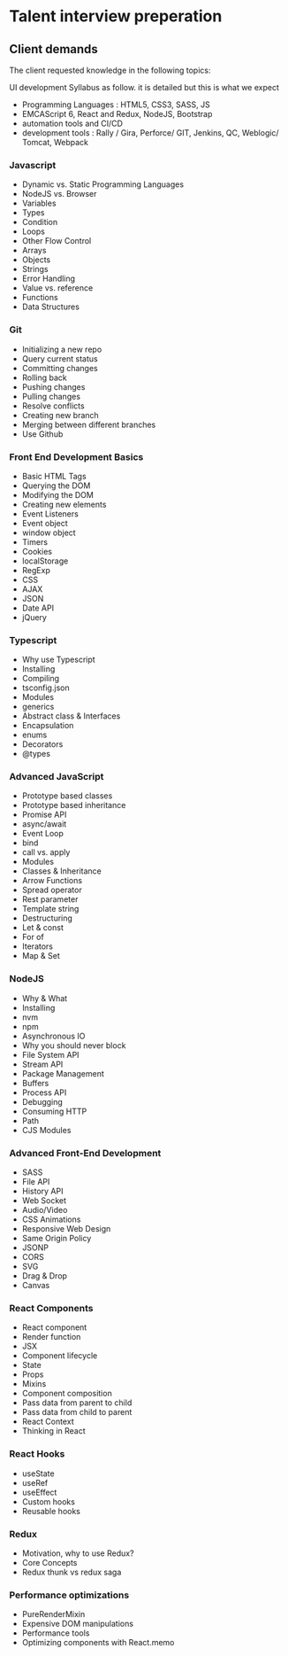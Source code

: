# Talent interview preperation

## Client demands

The client requested knowledge in the following topics:

UI development Syllabus as follow. it is detailed but this is what we expect

- Programming Languages : HTML5, CSS3, SASS, JS
- EMCAScript 6, React and Redux, NodeJS, Bootstrap
- automation tools and CI/CD
- development tools : Rally / Gira, Perforce/ GIT, Jenkins, QC, Weblogic/ Tomcat, Webpack

### Javascript

- Dynamic vs. Static Programming Languages
- NodeJS vs. Browser
- Variables
- Types
- Condition
- Loops
- Other Flow Control
- Arrays
- Objects
- Strings
- Error Handling
- Value vs. reference
- Functions
- Data Structures

### Git

- Initializing a new repo
- Query current status
- Committing changes
- Rolling back
- Pushing changes
- Pulling changes
- Resolve conflicts
- Creating new branch
- Merging between different branches
- Use Github

### Front End Development Basics

- Basic HTML Tags
- Querying the DOM
- Modifying the DOM
- Creating new elements
- Event Listeners
- Event object
- window object
- Timers
- Cookies
- localStorage
- RegExp
- CSS
- AJAX
- JSON
- Date API
- jQuery

### Typescript

- Why use Typescript
- Installing
- Compiling
- tsconfig.json
- Modules
- generics
- Abstract class & Interfaces
- Encapsulation
- enums
- Decorators
- @types

### Advanced JavaScript

- Prototype based classes
- Prototype based inheritance
- Promise API
- async/await
- Event Loop
- bind
- call vs. apply
- Modules
- Classes & Inheritance
- Arrow Functions
- Spread operator
- Rest parameter
- Template string
- Destructuring
- Let & const
- For of
- Iterators
- Map & Set

### NodeJS

- Why & What
- Installing
- nvm
- npm
- Asynchronous IO
- Why you should never block
- File System API
- Stream API
- Package Management
- Buffers
- Process API
- Debugging
- Consuming HTTP
- Path
- CJS Modules

### Advanced Front-End Development

- SASS
- File API
- History API
- Web Socket
- Audio/Video
- CSS Animations
- Responsive Web Design
- Same Origin Policy
- JSONP
- CORS
- SVG
- Drag & Drop
- Canvas

### React Components

- React component
- Render function
- JSX
- Component lifecycle
- State
- Props
- Mixins
- Component composition
- Pass data from parent to child
- Pass data from child to parent
- React Context
- Thinking in React

### React Hooks

- useState
- useRef
- useEffect
- Custom hooks
- Reusable hooks

### Redux

- Motivation, why to use Redux?
- Core Concepts
- Redux thunk vs redux saga

### Performance optimizations

- PureRenderMixin
- Expensive DOM manipulations
- Performance tools
- Optimizing components with React.memo

